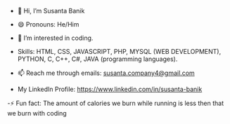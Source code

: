 - 👋 Hi, I’m Susanta Banik

- 😄 Pronouns: He/Him
  
- 👀 I’m interested in coding.

- Skills: HTML, CSS, JAVASCRIPT, PHP,             MYSQL (WEB DEVELOPMENT), PYTHON, C, C++, C#, JAVA (programming languages).
  
- 📫 Reach me through emails: susanta.company4@gmail.com

- My LinkedIn Profile: https://www.linkedin.com/in/susanta-banik

-⚡ Fun fact: The amount of calories we burn while running is less then that we burn with coding
